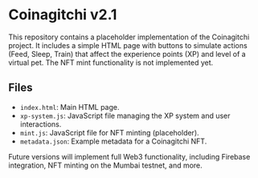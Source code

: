 # Coinagitchi v2.1

This repository contains a placeholder implementation of the Coinagitchi project. It includes a simple HTML page with buttons to simulate actions (Feed, Sleep, Train) that affect the experience points (XP) and level of a virtual pet. The NFT mint functionality is not implemented yet.

## Files

- `index.html`: Main HTML page.
- `xp-system.js`: JavaScript file managing the XP system and user interactions.
- `mint.js`: JavaScript file for NFT minting (placeholder).
- `metadata.json`: Example metadata for a Coinagitchi NFT.

Future versions will implement full Web3 functionality, including Firebase integration, NFT minting on the Mumbai testnet, and more.
